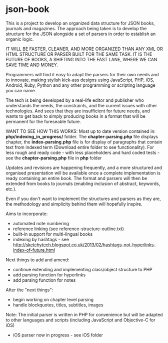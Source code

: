 json-book
========


This is a project to develop an organized data structure for JSON books, journals and magazines. The approach being taken is to develop the structure for the JSON alongside a set of parsers in order to establish an organic logic.

IT WILL BE FASTER, CLEANER, AND MORE ORGANIZED THAN ANY XML OR HTML STRUCTURE OR PARSER BUILT FOR THE SAME TASK. IT IS THE FUTURE OF BOOKS, A SHIFTING INTO THE FAST LANE, WHERE WE CAN SAVE TIME AND MONEY.

Programmers will find it easy to adapt the parsers for their own needs and to innovate, making stylish kick-ass designs using JavaScript, PHP, iOS, Android, Ruby, Python and any other programming or scripting language you can name.

The tech is being developed by a real-life editor and publisher who understands the needs, the constraints, and the current issues with other technologies. And sees that they are insufficient for future needs, and wants to get back to simply producing books in a format that will be permanent for the foreseable future.

WANT TO SEE HOW THIS WORKS: Most up to date version contained in: **php/indexing_in_progress/** folder. The **chapter-parsing.php** file displays chapter, the **index-parsing.php** file is for display of paragraphs that contain text from indexed term (Download entire folder to see functionality). For less rough and ready code - with less placeholders and hard coded tests - see the **chapter-parsing.php** file in **php** folder 

Updates and revisions are happening frequently, and a more structured and organised presentation will be available once a complete implementation is ready containing an entire book. The format and parsers will then be extended from books to journals (enabling inclusion of abstract, keywords, etc.). 

Even if you don't want to implement the structures and parsers as they are, the methodology and simplicity behind them will hopefully inspire.

Aims to incorporate:

- automated note numbering
- reference linking (see reference-structure-outline.txt)
- built-in support for multi-lingual books
- indexing by hashtags - see http://sketchytech.blogspot.co.uk/2013/02/hashtags-not-hyperlinks-index-of-future.html
  
Next things to add and amend:

- continue extending and implementing class/object structure to PHP
- add parsing function for hyperlinks
- add parsing function for notes

After the "next things":

- begin working on chapter level parsing
- handle blockquotes, titles, subtitles, images

Note: The initial parser is written in PHP for convenience but will be adapted to other languages and scripts (including JavaScript and Objective-C for iOS)

- iOS parser now in progress - see iOS folder
